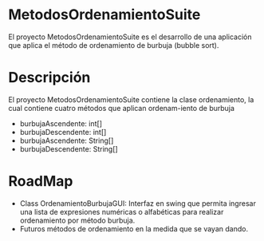 # MetodosOrdenamientoSuite
El proyecto MetodosOrdenamientoSuite es el desarrollo de una aplicación que aplica el método de ordenamiento de burbuja (bubble sort).

# Descripción
El proyecto MetodosOrdenamientoSuite contiene la clase ordenamiento, la cual contiene cuatro métodos que aplican ordenam-iento de burbuja

+ burbujaAscendente: int[]
+ burbujaDescendente: int[]
+ burbujaAscendente: String[]
+ burbujaDescendente: String[]

# RoadMap
- Class OrdenamientoBurbujaGUI: 
  Interfaz en swing que permita ingresar una lista de expresiones numéricas o alfabéticas para realizar ordenamiento por método burbuja.
- Futuros métodos de ordenamiento en la medida que se vayan dando.


